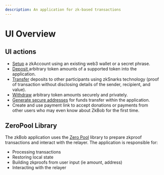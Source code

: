 ```yaml
---
description: An application for zk-based transactions
---
```


# UI Overview

## UI actions

* [Setup](account-creation/) a zkAccount using an existing web3 wallet or a secret phrase.
* [Deposit ](deposits.md)arbitrary token amounts of a supported token into the application.
* [Transfer](transfers/) deposits to other participants using zkSnarks technology (proof of transaction without disclosing details of the sender, recipient, and value).
* [Withdraw](withdrawals/) arbitrary token amounts securely and privately.
* [Generate secure addresses](generate-a-secure-address.md) for funds transfer within the application.
* Create and use payment link to accept donations or payments from other users who may even know about ZkBob for the first time.

## ZeroPool Library

The zkBob application uses the [Zero Pool](https://zeropool.network/) library to prepare zkproof transactions and interact with the relayer. The application is responsible for:

* Processing transactions
* Restoring local state
* Building zkproofs from user input (ie amount, address)
* Interacting with the relayer
